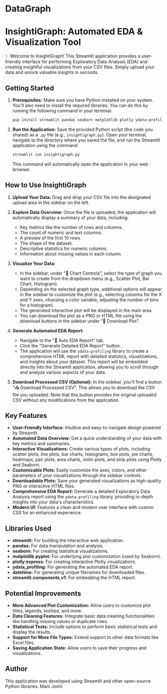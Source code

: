 # DataGraph
# InsightiGraph: Automated EDA & Visualization Tool

✨ Welcome to InsightiGraph! This Streamlit application provides a user-friendly interface for performing Exploratory Data Analysis (EDA) and creating insightful visualizations from your CSV files. Simply upload your data and unlock valuable insights in seconds.

## Getting Started

1.  **Prerequisites:** Make sure you have Python installed on your system. You'll also need to install the required libraries. You can do this by running the following command in your terminal:

    ```bash
    pip install streamlit pandas seaborn matplotlib plotly ydata-profiling
    ```

2.  **Run the Application:** Save the provided Python script (the code you shared) as a `.py` file (e.g., `insightigraph.py`). Open your terminal, navigate to the directory where you saved the file, and run the Streamlit application using the command:

    ```bash
    streamlit run insightigraph.py
    ```

    This command will automatically open the application in your web browser.

## How to Use InsightiGraph

1.  **Upload Your Data:** Drag and drop your CSV file into the designated upload area in the sidebar on the left.

2.  **Explore Data Overview:** Once the file is uploaded, the application will automatically display a summary of your data, including:
    * Key metrics like the number of rows and columns.
    * The count of numeric and text columns.
    * A preview of the first 10 rows.
    * The shape of the dataset.
    * Descriptive statistics for numeric columns.
    * Information about missing values in each column.

3.  **Visualize Your Data:**
    * In the sidebar, under "🎨 Chart Controls", select the type of graph you want to create from the dropdown menu (e.g., Scatter Plot, Bar Chart, Histogram).
    * Depending on the selected graph type, additional options will appear in the sidebar to customize the plot (e.g., selecting columns for the X and Y axes, choosing a color variable, adjusting the number of bins for a histogram).
    * The generated interactive plot will be displayed in the main area.
    * You can download the plot as a PNG or HTML file using the download buttons in the sidebar under "💾 Download Plot".

4.  **Generate Automated EDA Report:**
    * Navigate to the "🤖 Auto EDA Report" tab.
    * Click the "Generate Detailed EDA Report" button.
    * The application will use the `ydata-profiling` library to create a comprehensive HTML report with detailed statistics, visualizations, and insights about your dataset. This report will be embedded directly into the Streamlit application, allowing you to scroll through and analyze various aspects of your data.

5.  **Download Processed CSV (Optional):** In the sidebar, you'll find a button "📥 Download Processed CSV". This allows you to download the CSV file you uploaded. Note that this button provides the original uploaded CSV without any modifications from the application.

## Key Features

* **User-Friendly Interface:** Intuitive and easy-to-navigate design powered by Streamlit.
* **Automated Data Overview:** Get a quick understanding of your data with key metrics and summaries.
* **Interactive Visualizations:** Create various types of plots, including scatter plots, line plots, bar charts, histograms, box plots, pie charts, heatmaps, pair plots, area charts, violin plots, and strip plots using Plotly and Seaborn.
* **Customizable Plots:** Easily customize the axes, colors, and other parameters of your visualizations through the sidebar controls.
* **Downloadable Plots:** Save your generated visualizations as high-quality PNG or interactive HTML files.
* **Comprehensive EDA Report:** Generate a detailed Exploratory Data Analysis report using the `ydata-profiling` library, providing in-depth insights into your data's characteristics.
* **Modern UI:** Features a clean and modern user interface with custom CSS for an enhanced experience.

## Libraries Used

* **streamlit:** For building the interactive web application.
* **pandas:** For data manipulation and analysis.
* **seaborn:** For creating statistical visualizations.
* **matplotlib.pyplot:** For underlying plot customization (used by Seaborn).
* **plotly.express:** For creating interactive Plotly visualizations.
* **ydata\_profiling:** For generating the automated EDA report.
* **datetime:** For generating unique filenames for downloaded files.
* **streamlit.components.v1:** For embedding the HTML report.

## Potential Improvements

* **More Advanced Plot Customization:** Allow users to customize plot titles, legends, tooltips, and more.
* **Data Cleaning Features:** Integrate basic data cleaning functionalities like handling missing values or duplicate rows.
* **Statistical Tests:** Include options to perform basic statistical tests and display the results.
* **Support for More File Types:** Extend support to other data formats like Excel files.
* **Saving Application State:** Allow users to save their progress and visualizations.

## Author

This application was developed using Streamlit and other open-source Python libraries.
Mani Joshi
